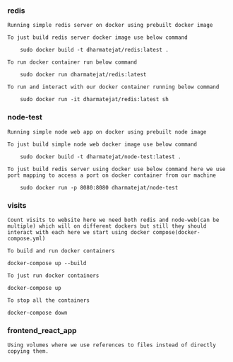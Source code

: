 ### redis
    Running simple redis server on docker using prebuilt docker image

    To just build redis server docker image use below command

        sudo docker build -t dharmatejat/redis:latest .

    To run docker container run below command

        sudo docker run dharmatejat/redis:latest

    To run and interact with our docker container running below command

        sudo docker run -it dharmatejat/redis:latest sh

### node-test
    Running simple node web app on docker using prebuilt node image

    To just build simple node web docker image use below command

        sudo docker build -t dharmatejat/node-test:latest .

    To just build redis server using docker use below command here we use port mapping to access a port on docker container from our machine

        sudo docker run -p 8080:8080 dharmatejat/node-test

### visits
    Count visits to website here we need both redis and node-web(can be multiple) which will on different dockers but still they should interact with each here we start using docker compose(docker-compose.yml)

    To build and run docker containers

    docker-compose up --build

    To just run docker containers

    docker-compose up

    To stop all the containers

    docker-compose down

### frontend_react_app
    Using volumes where we use references to files instead of directly copying them.

